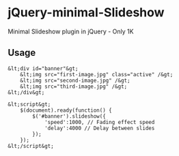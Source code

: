 jQuery-minimal-Slideshow
========================

Minimal Slideshow plugin in jQuery - Only 1K

Usage
-------

	&lt;div id="banner"&gt;
		&lt;img src="first-image.jpg" class="active" /&gt;
		&lt;img src="second-image.jpg" /&gt;
		&lt;img src="third-image.jpg" /&gt;
	&lt;/div&gt;

	&lt;script&gt;
		$(document).ready(function() {
			$('#banner').slideshow({
				'speed':1000, // Fading effect speed
				'delay':4000 // Delay between slides
			});
		});
	&lt;/script&gt;